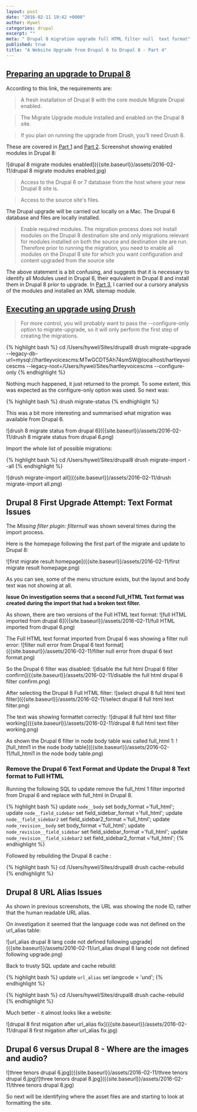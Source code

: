 ```yaml
---
layout: post
date: "2016-02-11 19:42 +0000"
author: Hywel
categories: drupal
excerpt: ""
meta: " Drupal 8 migration upgrade full HTML filter null  text format"
published: true
title: "A Website Upgrade from Drupal 6 to Drupal 8 - Part 4"
---
```



## [Preparing an upgrade to Drupal 8](https://www.drupal.org/node/2350603)

According to this link, the requirements are:

> A fresh installation of Drupal 8 with the core module Migrate Drupal enabled.

> The Migrate Upgrade module installed and enabled on the Drupal 8 site.

> If you plan on running the upgrade from Drush, you’ll need Drush 8.

These are covered in [Part 1](http://www.hywel.me/drupal/2016/02/06/a-website-upgrade-from-drupal-6-to-drupal-8-part-1.html) and [Part 2](http://www.hywel.me/drupal/2016/02/07/a-website-upgrade-from-drupal-6-to-drupal-8-part-2.html). Screenshot showing enabled modules in Drupal 8:

![drupal 8 migrate modules enabled]({{site.baseurl}}/assets/2016-02-11/drupal 8 migrate modules enabled.jpg)

> Access to the Drupal 6 or 7 database from the host where your new Drupal 8 site is.

> Access to the source site's files.

The Drupal upgrade will be carried out locally on a Mac.  The Drupal 6 database and files are locally installed.

> Enable required modules.  The migration process does not install modules on the Drupal 8 destination site and only migrations relevant for modules installed on both the source and destination site are run. Therefore prior to running the migration, you need to enable all modules on the Drupal 8 site for which you want configuration and content upgraded from the source site

The above statement is a bit confusing, and suggests that it is necessary to identify all Modules used in Drupal 6, their equivalent in Drupal 8 and install them in Drupal 8 prior to upgrade.  In [Part 3](http://www.hywel.me/drupal/2016/02/10/a-website-upgrade-from-drupal-6-to-drupal-8-part-3.html), I carried our a cursory analysis of the modules and installed an XML sitemap module.

## [Executing an upgrade using Drush](https://www.drupal.org/node/2350651)

> For more control, you will probably want to pass the --configure-only option to migrate-upgrade, so it will only perform the first step of creating the migrations.

{% highlight bash %}
cd /Users/hywel/Sites/drupal8
drush migrate-upgrade --legacy-db-url=mysql://hartleyvoicescms:MTwGCDT5Ah74smSW@localhost/hartleyvoicescms --legacy-root=/Users/hywel/Sites/hartleyvoicescms --configure-only
{% endhighlight %}

Nothing much happened, it just returned to the prompt.  To some extent, this was expected as the configure-only option was used.  So next was:

{% highlight bash %}
drush migrate-status
{% endhighlight %}

This was a bit more interesting and summarised what migration was available from Drupal 6.

![drush 8 migrate status from drupal 6]({{site.baseurl}}/assets/2016-02-11/drush 8 migrate status from drupal 6.png)

Import the whole list of possible migrations:

{% highlight bash %}
cd /Users/hywel/Sites/drupal8
drush migrate-import --all
{% endhighlight %}

![drush migrate-import all]({{site.baseurl}}/assets/2016-02-11/drush migrate-import all.png)

## Drupal 8 First Upgrade Attempt:  Text Format Issues

The _Missing filter plugin: filternull_ was shown several times during the import process.  

Here is the homepage following the first part of the migrate and update to Drupal 8:

![first migrate result homepage]({{site.baseurl}}/assets/2016-02-11/first migrate result homepage.png)

As you can see, some of the menu structure exists, but the layout and body text was not showing at all.

**Issue On investigation seems that a second Full_HTML Text format was created during the import that had a broken text filter.**

As shown, there are two versions of the Full HTML text format:
![full HTML imported from drupal 6]({{site.baseurl}}/assets/2016-02-11/full HTML imported from drupal 6.png)

The Full HTML text format imported from Drupal 6 was showing a filter null error:
![filter null error from Drupal 6 text format]({{site.baseurl}}/assets/2016-02-11/filter null error from drupal 6 text format.png)

So the Drupal 6 filter was disabled:
![disable the full html Drupal 6 filter confirm]({{site.baseurl}}/assets/2016-02-11/disable the full html drupal 6 filter confirm.png)

After selecting the Drupal 8 Full HTML filter:
![select drupal 8 full html text filter]({{site.baseurl}}/assets/2016-02-11/select drupal 8 full html text filter.png)

The text was showing formattet correctly:
![drupal 8 full html text filter working]({{site.baseurl}}/assets/2016-02-11/drupal 8 full html text filter working.png)

As shown the Drupal 6 filter in node body table was called full_html 1:
![full_html1 in the node body table]({{site.baseurl}}/assets/2016-02-11/full_html1 in the node body table.png)

### Remove the Drupal 6 Text Format and Update the Drupal 8 Text format to Full HTML

Running the following SQL to update remove the full_html 1 filter imported from Drupal 6 and replace with full_html in Drupal 8.  

{% highlight bash %}
update `node__body` set body_format ='full_html';
update `node__field_sidebar` set field_sidebar_format ='full_html';
update `node__field_sidebar2` set field_sidebar2_format ='full_html';
update  `node_revision__body` set body_format ='full_html';
update `node_revision__field_sidebar` set field_sidebar_format ='full_html';
update `node_revision__field_sidebar2` set field_sidebar2_format ='full_html';
{% endhighlight %}

Followed by rebuilding the Drupal 8 cache :

{% highlight bash %}
cd /Users/hywel/Sites/drupal8
drush cache-rebuild
{% endhighlight %}

## Drupal 8 URL Alias Issues

As shown in previous screenshots, the URL was showing the node ID, rather that the human readable URL alias.

On investigation it seemed that the language code was not defined on the url_alias table:

![url_alias drupal 8 lang code not defined following upgrade]({{site.baseurl}}/assets/2016-02-11/url_alias drupal 8 lang code not defined following upgrade.png)

Back to trusty SQL update and cache rebuild:

{% highlight bash %}
update  `url_alias` set langcode = 'und';
{% endhighlight %}

{% highlight bash %}
cd /Users/hywel/Sites/drupal8
drush cache-rebuild
{% endhighlight %}

Much better - it almost looks like a website:

![drupal 8 first migation after url_alias fix]({{site.baseurl}}/assets/2016-02-11/drupal 8 first migation after url_alias fix.jpg)

## Drupal 6 versus Drupal 8 - Where are the images and audio?

![three tenors drupal 6.jpg]({{site.baseurl}}/assets/2016-02-11/three tenors drupal 6.jpg)![three tenors drupal 8.jpg]({{site.baseurl}}/assets/2016-02-11/three tenors drupal 8.jpg)

So next will be identifying where the asset files are and starting to look at formatting the site.




